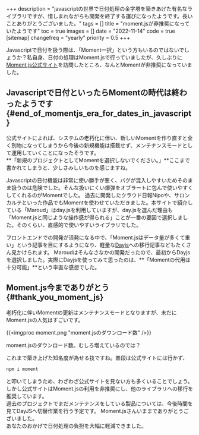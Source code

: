 +++
description = "javascriptの世界で日付処理の金字塔を築きあげた有名なライブラリですが、惜しまれながらも開発を終了する運びになったようです。長いことありがとうございました。"
tags = []
title = "moment.jsが非推奨になっていたようです"
toc = true
images = []
date = "2022-11-14"
code = true
[sitemap]
  changefreq = "yearly"
  priority = 0.5
+++


Javascriptで日付を扱う際は、「Moment一択」という方もいるのではないでしょうか？私自身、日付の処理はMoment.jsで行っていましたが、久しぶりに[Moment.js公式サイト](https://momentjs.com/docs/)を訪問したところ、なんとMomentが非推奨になっていました。

## Javascriptで日付といったらMomentの時代は終わったようです{#end_of_momentjs_era_for_dates_in_javascript}

公式サイトによれば、システムの老朽化に伴い、新しいMomentを作り直すと全く別物になってしまうから今後の新規機能は搭載せず、メンテナンスモードとして運用していくことになったそうです。  
**「新規のプロジェクトとしてMomentを選択しないでください。」**ここまで書かれてしまうと、少しさみしいものを感じますね。  

Javascriptの日付機能は非常に使い勝手が悪く、バグが混入しやすいためそのまま扱うのは危険でした。そんな扱いにくい爆弾をオブラートに包んで使いやすくしてくれるのがMomentでした。
過去に開発したクラウド日報Nipoや、サロンカルテといった作品でもMomentを使わせていただきました。本サイトで紹介している「Maroud」はday.jsを利用していますが、day.jsを選んだ理由も
「Moment.jsと同じような操作感が得られる」ことが一番の要因で選択しました。そのくらい、直感的で使いやすいライブラリでした。  

フロントエンドでの開発が活発になる中で、「Moment.jsはデータ量が多くて重い」という記事を目にするようになり、軽量な[Dayjs](https://day.js.org/)への移行記事などもたくさん見かけられます。
Maroudはそんなさなかの開発だったので、最初からDayjsを選択しました。実際にDayjsを使ってみて思ったのは、**「Momentの代用は十分可能」**という率直な感想でした。

## Moment.js今までありがとう{#thank_you_moment_js}

老朽化に伴いMomentの更新はメンテナンスモードとなりますが、未だにMoment.jsの人気はすごいです。

{{<imgproc moment.png "moment.jsのダウンロード数" />}}

moment.jsのダウンロード数。むしろ増えているのでは？

これまで築き上げた知名度が為せる技ですね。普段は公式サイトには行かず、

```bash
npm i moment 
```

と叩いてしまうため、わざわざ公式サイトを見ない方も多くいることでしょう。  
しかし公式サイトはMoment.jsの利用を非推奨にし、他のライブラリへの移行を推奨しています。  
過去のプロジェクトでまだメンテナンスをしている製品については、今後時間を見てDayJSへ切替作業を行う予定です。
Moment.jsさんいままでありがとうございました。  
あなたのおかげで日付処理の負担を大幅に軽減できました。
